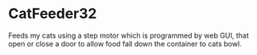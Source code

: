 # CatFeeder32
Feeds my cats using a step motor which is programmed by web GUI, that open or close a door to allow food fall down the container to cats bowl. 
